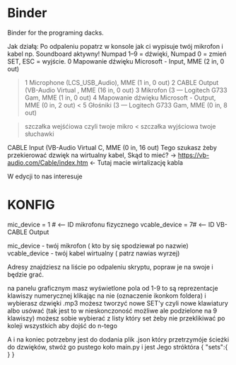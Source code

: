 # Binder
Binder for the programing dacks.

Jak działą:
Po odpaleniu popatrz w konsole jak ci wypisuje twój mikrofon i kabel np.
Soundboard aktywny! Numpad 1–9 = dźwięki, Numpad 0 = zmień SET, ESC = wyjście.
   0 Mapowanie dźwięku Microsoft - Input, MME (2 in, 0 out)
>  1 Microphone (LCS_USB_Audio), MME (1 in, 0 out)
   2 CABLE Output (VB-Audio Virtual , MME (16 in, 0 out)
   3 Mikrofon (3 — Logitech G733 Gam, MME (1 in, 0 out)
   4 Mapowanie dźwięku Microsoft - Output, MME (0 in, 2 out)
<  5 Głośniki (3 — Logitech G733 Gam, MME (0 in, 8 out)

> szczałka wejśćiowa czyli twoje mikro
< szczałka wyjściowa twoje słuchawki
> 
CABLE Input (VB-Audio Virtual C, MME (0 in, 16 out) 
Tego szukasz żeby przekierować dzwięk na wirtualny kabel, Skąd to mieć? 
-> https://vb-audio.com/Cable/index.htm  <- Tutaj macie wirtalizację kabla

W edycji to nas interesuje 
# KONFIG
mic_device = 1  # <-- ID mikrofonu fizycznego
vcable_device = 7# <-- ID VB-CABLE Output

mic_device - twój mikrofon ( kto by się spodziewał po nazwie)
vcable_device - twój kabel wirtualny  ( patrz nawias wyrzej)

Adresy znajdziesz na liście po odpaleniu skryptu, popraw je na swoje i będzie grać.

na panelu graficznym masz wyświetlone pola od 1-9 to są reprezentacje klawiszy numerycznej klikając na nie (oznaczenie ikonkom foldera) i wybierasz dzwięki .mp3 
możesz tworzyć nowe SET'y czyli nowe klawiatury albo usówać (tak jest to w nieskonczoność możliwe ale podzielone na 9 klawiszy)
możesz sobie wybierać z listy który set żeby nie przeklikiwać po koleji wszystkich aby dojść do n-tego

A i na koniec potrzebny jest do dodania plik .json który przetrzymóje ścieżki do dzwięków, stwóż go pustego koło main.py i jest
Jego stróktóra 
{
   "sets":{
   }
}   

